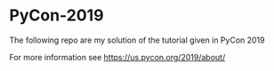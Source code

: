 # PyCon-2019
The following repo are my solution of the tutorial given in PyCon 2019

For more information see 
https://us.pycon.org/2019/about/


